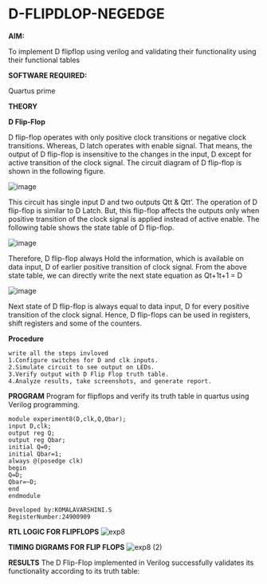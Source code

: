 # D-FLIPDLOP-NEGEDGE

**AIM:**

To implement  D flipflop using verilog and validating their functionality using their functional tables

**SOFTWARE REQUIRED:**

Quartus prime

**THEORY**

**D Flip-Flop**

D flip-flop operates with only positive clock transitions or negative clock transitions. Whereas, D latch operates with enable signal. That means, the output of D flip-flop is insensitive to the changes in the input, D except for active transition of the clock signal. The circuit diagram of D flip-flop is shown in the following figure.

![image](https://github.com/naavaneetha/D-FLIPDLOP-NEGEDGE/assets/154305477/48c81fe8-bc3f-40e7-95e2-519fc155ad51)

This circuit has single input D and two outputs Qtt & Qtt’. The operation of D flip-flop is similar to D Latch. But, this flip-flop affects the outputs only when positive transition of the clock signal is applied instead of active enable. The following table shows the state table of D flip-flop.

![image](https://github.com/naavaneetha/D-FLIPDLOP-NEGEDGE/assets/154305477/e5f3fda7-68ec-4a3a-a0a4-cf6f9cc4ab55)

Therefore, D flip-flop always Hold the information, which is available on data input, D of earlier positive transition of clock signal. From the above state table, we can directly write the next state equation as Qt+1t+1 = D

![image](https://github.com/naavaneetha/D-FLIPDLOP-NEGEDGE/assets/154305477/8592c0d8-2917-4142-91b9-d6c30dd891d2)

Next state of D flip-flop is always equal to data input, D for every positive transition of the clock signal. Hence, D flip-flops can be used in registers, shift registers and some of the counters.

**Procedure**
```
write all the steps invloved
1.Configure switches for D and clk inputs.
2.Simulate circuit to see output on LEDs.
3.Verify output with D Flip Flop truth table.
4.Analyze results, take screenshots, and generate report.
```
**PROGRAM**
Program for flipflops and verify its truth table in quartus using Verilog programming.
```
module experiment8(D,clk,Q,Qbar);
input D,clk;
output reg Q;
output reg Qbar;
initial Q=0;
initial Qbar=1;
always @(posedge clk)
begin
Q=D;
Qbar=~D;
end
endmodule
```
```
Developed by:KOMALAVARSHINI.S
RegisterNumber:24900909
```

**RTL LOGIC FOR FLIPFLOPS**
![exp8](https://github.com/user-attachments/assets/9ec617bc-2101-4c5d-8def-8275fe4d89fe)

**TIMING DIGRAMS FOR FLIP FLOPS**
![exp8 (2)](https://github.com/user-attachments/assets/f3d70fdb-1e75-4bf5-82f8-40ce21c9d677)

**RESULTS**
The D Flip-Flop implemented in Verilog successfully validates its functionality according to its truth table:
